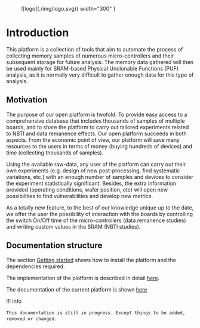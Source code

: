 <figure markdown>
  ![logo](./img/logo.svg){ width="300" }
</figure>

# Introduction

This platform is a collection of tools that aim to automate the process of collecting memory samples of numerous micro-controllers and their subsequent storage for future analysis. The memory data gathered will then be used mainly for SRAM-based Physical Unclonable Functions (PUF) analysis, as it is normally very difficult to gather enough data for this type of analysis.

## Motivation

The purpose of our open platform is twofold: To provide easy access to a comprehensive database that includes thousands of samples of multiple boards, and to share the platform to carry out tailored experiments related to NBTI and data remanence effects. Our open platform succeeds in both aspects. From the economic point of view, our platform will save many resources to the users in terms of money (buying hundreds of devices) and time (collecting thousands of samples).

Using the available raw-data, any user of the platform can carry out their own experiments (e.g. design of new post-processing, find systematic variations, etc.) with an enough number of samples and devices to consider the experiment statistically significant. Besides, the extra information provided (operating conditions, wafer position, etc) will open new possibilities to find vulnerabilities and develop new metrics. 

As a totally new feature, to the best of our knowledge unique up to the date, we offer the user the possibility of interaction with the boards by controlling the switch On/Off time of the micro-controllers (data remanence studies) and writing custom values in the SRAM (NBTI studies).

## Documentation structure

The section [Getting started](starting.md) shows how to install the platform and the dependencies required.

The implementation of the platform is described in detail [here](description.md).

The documentation of the current platform is shown [here](tima.md)


!!! info

    This documentation is still in progress. Except things to be added, removed or changed.

